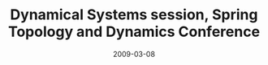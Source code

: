 ---
title: "Dynamical Systems session, Spring Topology and Dynamics Conference"
collection: talks
type: "Conference" 
permalink: /talks/2009talk1
venue: "Gainsville, FL"
date: 2009-03-08
location: "Gainsville, FL"
---